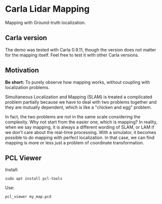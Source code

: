 # Carla Lidar Mapping

Mapping with Ground-truth localization.

## Carla version

The demo was tested with Carla 0.9.11, though the version does not matter for the mapping itself. Feel free to test it with other Carla versions.

## Motivation

**Be short:** To purely observe how mapping works, without coupling with localization problems.

Simultaneous Localization and Mapping (SLAM) is treated a complicated problem partially because we have to deal with two problems together and they are mutually dependent, which is like a "chicken and egg" problem.

In fact, the two problems are not in the same scale considering the complexity. Why not start from the easier one, which is mapping? In reality, when we say mapping, it is always a different wording of SLAM, or LAM if we don't care about the real-time processing. With a simulator, it becomes possible to do mapping with perfect localization. In that case, we can find mapping is more or less just a problem of coordinate transformation.

## PCL Viewer

Install:

```
sudo apt install pcl-tools
```

Use:

```
pcl_viewer my_map.pcd
```
